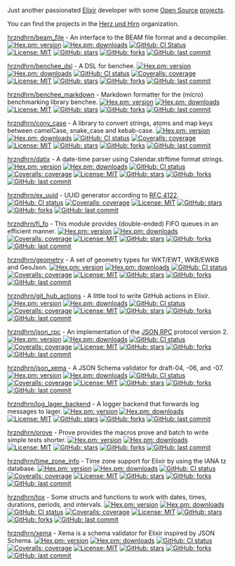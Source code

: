 Just another passionated [Elixir](https://elixir-lang.org/) developer with some [Open Source](https://opensource.org/) [projects](https://hex.pm/users/mkruse).

You can find the projects in the [Herz und Hirn](https://github.com/hrzndhrn?q=&type=source&language=elixir&sort=name) organization.

[hrzndhrn/beam_file](https://github.com/hrzndhrn/beam_file#readme) -
An interface to the BEAM file format and a decompiler.
[![Hex.pm: version](https://img.shields.io/hexpm/v/beam_file.svg?style=flat-square)](https://hex.pm/packages/beam_file)
[![Hex.pm: downloads](https://img.shields.io/hexpm/dt/beam_file?style=flat-square)](https://hex.pm/packages/beam_file)
[![GitHub: CI Status](https://img.shields.io/github/workflow/status/hrzndhrn/beam_file/CI?style=flat-square)](https://github.com/hrzndhrn/beam_file/actions)
[![License: MIT](https://img.shields.io/badge/License-MIT-yellow.svg?style=flat-square)](https://github.com/hrzndhrn/beam_file/blob/main/LICENSE.md)
[![GitHub: stars](https://img.shields.io/github/stars/hrzndhrn/beam_file?style=flat-square)](https://github.com/hrzndhrn/beam_file/stargazers)
[![GitHub: forks](https://img.shields.io/github/forks/hrzndhrn/beam_file?style=flat-square)](https://github.com/hrzndhrn/beam_file/network/members)
[![GitHub: last commit](https://img.shields.io/github/last-commit/hrzndhrn/beam_file?style=flat-square)](https://github.com/hrzndhrn/beam_file/commits/main)

[hrzndhrn/benchee_dsl](https://github.com/hrzndhrn/benchee_dsl#readme) -
A DSL for benchee.
[![Hex.pm: version](https://img.shields.io/hexpm/v/benchee_dsl.svg?style=flat-square)](https://hex.pm/packages/benchee_dsl)
[![Hex.pm: downloads](https://img.shields.io/hexpm/dt/benchee_dsl?style=flat-square)](https://hex.pm/packages/benchee_dsl)
[![GitHub: CI status](https://img.shields.io/github/workflow/status/hrzndhrn/benchee_dsl/CI?style=flat-square)](https://github.com/hrzndhrn/benchee_dsl/actions)
[![Coveralls: coverage](https://img.shields.io/coveralls/github/hrzndhrn/benchee_dsl?style=flat-square)](https://coveralls.io/github/hrzndhrn/benchee_dsl)
[![License: MIT](https://img.shields.io/badge/License-MIT-yellow.svg?style=flat-square)](https://github.com/hrzndhrn/benchee_dsl/blob/main/LICENSE.md)
[![GitHub: stars](https://img.shields.io/github/stars/hrzndhrn/benchee_dsl?style=flat-square)](https://github.com/hrzndhrn/benchee_dsl/stargazers)
[![GitHub: forks](https://img.shields.io/github/forks/hrzndhrn/benchee_dsl?style=flat-square)](https://github.com/hrzndhrn/benchee_dsl/network/members)
[![GitHub: last commit](https://img.shields.io/github/last-commit/hrzndhrn/benchee_dsl?style=flat-square)](https://github.com/hrzndhrn/benchee_dsl/commits/main)

[hrzndhrn/benchee_markdown](https://github.com/hrzndhrn/benchee_markdown#readme) -
Markdown formatter for the (micro) benchmarking library benchee.
[![Hex.pm: version](https://img.shields.io/hexpm/v/benchee_markdown.svg?style=flat-square)](https://hex.pm/packages/benchee_markdown)
[![Hex.pm: downloads](https://img.shields.io/hexpm/dt/benchee_markdown?style=flat-square)](https://hex.pm/packages/benchee_markdown)
[![License: MIT](https://img.shields.io/badge/License-MIT-yellow.svg?style=flat-square)](https://github.com/hrzndhrn/benchee_markdown/blob/main/LICENSE.md)
[![GitHub: stars](https://img.shields.io/github/stars/hrzndhrn/benchee_markdown?style=flat-square)](https://github.com/hrzndhrn/benchee_markdown/stargazers)
[![GitHub: forks](https://img.shields.io/github/forks/hrzndhrn/benchee_markdown?style=flat-square)](https://github.com/hrzndhrn/benchee_markdown/network/members)
[![GitHub: last commit](https://img.shields.io/github/last-commit/hrzndhrn/benchee_markdown?style=flat-square)](https://github.com/hrzndhrn/benchee_markdown/commits/master)

[hrzndhrn/conv_case](https://github.com/hrzndhrn/conv_case#readme) -
A library to convert strings, atoms and map keys between camelCase, snake_case and kebab-case.
[![Hex.pm: version](https://img.shields.io/hexpm/v/conv_case.svg?style=flat-square)](https://hex.pm/packages/conv_case)
[![Hex.pm: downloads](https://img.shields.io/hexpm/dt/conv_case?style=flat-square)](https://hex.pm/packages/conv_case)
[![GitHub: CI status](https://img.shields.io/github/workflow/status/hrzndhrn/conv_case/CI?style=flat-square)](https://github.com/hrzndhrn/conv_case/actions)
[![Coveralls: coverage](https://img.shields.io/coveralls/github/hrzndhrn/conv_case?style=flat-square)](https://coveralls.io/github/hrzndhrn/conv_case)
[![License: MIT](https://img.shields.io/badge/License-MIT-yellow.svg?style=flat-square)](https://github.com/hrzndhrn/conv_case/blob/main/LICENSE.md)
[![GitHub: stars](https://img.shields.io/github/stars/hrzndhrn/conv_case?style=flat-square)](https://github.com/hrzndhrn/conv_case/stargazers)
[![GitHub: forks](https://img.shields.io/github/forks/hrzndhrn/conv_case?style=flat-square)](https://github.com/hrzndhrn/conv_case/network/members)
[![GitHub: last commit](https://img.shields.io/github/last-commit/hrzndhrn/conv_case?style=flat-square)](https://github.com/hrzndhrn/conv_case/commits/master)

[hrzndhrn/datix](https://github.com/hrzndhrn/datix#readme) -
A date-time parser using Calendar.strftime format strings.
[![Hex.pm: version](https://img.shields.io/hexpm/v/datix.svg?style=flat-square)](https://hex.pm/packages/datix)
[![Hex.pm: downloads](https://img.shields.io/hexpm/dt/datix?style=flat-square)](https://hex.pm/packages/datix)
[![GitHub: CI status](https://img.shields.io/github/workflow/status/hrzndhrn/datix/CI?style=flat-square)](https://github.com/hrzndhrn/datix/actions)
[![Coveralls: coverage](https://img.shields.io/coveralls/github/hrzndhrn/datix?style=flat-square)](https://coveralls.io/github/hrzndhrn/datix)
[![License: MIT](https://img.shields.io/badge/License-MIT-yellow.svg?style=flat-square)](https://github.com/hrzndhrn/datix/blob/main/LICENSE.md)
[![GitHub: stars](https://img.shields.io/github/stars/hrzndhrn/datix?style=flat-square)](https://github.com/hrzndhrn/datix/stargazers)
[![GitHub: forks](https://img.shields.io/github/forks/hrzndhrn/datix?style=flat-square)](https://github.com/hrzndhrn/datix/network/members)
[![GitHub: last commit](https://img.shields.io/github/last-commit/hrzndhrn/datix?style=flat-square)](https://github.com/hrzndhrn/datix/commits/master)

[hrzndhrn/ex_uuid](https://github.com/hrzndhrn/ex_uuid#readme) -
UUID generator according to [RFC 4122](https://www.ietf.org/rfc/rfc4122.txt).
[![GitHub: CI status](https://img.shields.io/github/workflow/status/hrzndhrn/ex_uuid/CI?style=flat-square)](https://github.com/hrzndhrn/ex_uuid/actions)
[![Coveralls: coverage](https://img.shields.io/coveralls/github/hrzndhrn/ex_uuid?style=flat-square)](https://coveralls.io/github/hrzndhrn/ex_uuid)
[![License: MIT](https://img.shields.io/badge/License-MIT-yellow.svg?style=flat-square)](https://github.com/hrzndhrn/ex_uuid/blob/main/LICENSE.md)
[![GitHub: stars](https://img.shields.io/github/stars/hrzndhrn/ex_uuid?style=flat-square)](https://github.com/hrzndhrn/ex_uuid/stargazers)
[![GitHub: forks](https://img.shields.io/github/forks/hrzndhrn/ex_uuid?style=flat-square)](https://github.com/hrzndhrn/ex_uuid/network/members)
[![GitHub: last commit](https://img.shields.io/github/last-commit/hrzndhrn/ex_uuid?style=flat-square)](https://github.com/hrzndhrn/ex_uuid/commits/master)

[hrzndhrn/fi_fo](https://github.com/hrzndhrn/fi_fo#readme) -
This module provides (double-ended) FIFO queues in an efficient manner.
[![Hex.pm: version](https://img.shields.io/hexpm/v/fi_fo.svg?style=flat-square)](https://hex.pm/packages/fi_fo)
[![Hex.pm: downloads](https://img.shields.io/hexpm/dt/fi_fo?style=flat-square)](https://hex.pm/packages/fi_fo)
[![Coveralls: coverage](https://img.shields.io/coveralls/github/hrzndhrn/fi_fo?style=flat-square)](https://coveralls.io/github/hrzndhrn/fi_fo)
[![License: MIT](https://img.shields.io/badge/License-MIT-yellow.svg?style=flat-square)](https://github.com/hrzndhrn/fi_fo/blob/main/LICENSE.md)
[![GitHub: stars](https://img.shields.io/github/stars/hrzndhrn/fi_fo?style=flat-square)](https://github.com/hrzndhrn/fi_fo/stargazers)
[![GitHub: forks](https://img.shields.io/github/forks/hrzndhrn/fi_fo?style=flat-square)](https://github.com/hrzndhrn/fi_fo/network/members)
[![GitHub: last commit](https://img.shields.io/github/last-commit/hrzndhrn/fi_fo?style=flat-square)](https://github.com/hrzndhrn/fi_fo/commits/master)

[hrzndhrn/geometry](https://github.com/hrzndhrn/geometry#readme) -
A set of geometry types for WKT/EWT, WKB/EWKB and GeoJson.
[![Hex.pm: version](https://img.shields.io/hexpm/v/geometry.svg?style=flat-square)](https://hex.pm/packages/geometry)
[![Hex.pm: downloads](https://img.shields.io/hexpm/dt/geometry?style=flat-square)](https://hex.pm/packages/geometry)
[![GitHub: CI status](https://img.shields.io/github/workflow/status/hrzndhrn/geometry/CI?style=flat-square)](https://github.com/hrzndhrn/geometry/actions)
[![Coveralls: coverage](https://img.shields.io/coveralls/github/hrzndhrn/geometry?style=flat-square)](https://coveralls.io/github/hrzndhrn/geometry)
[![License: MIT](https://img.shields.io/badge/License-MIT-yellow.svg?style=flat-square)](https://github.com/hrzndhrn/geometry/blob/main/LICENSE.md)
[![GitHub: stars](https://img.shields.io/github/stars/hrzndhrn/geometry?style=flat-square)](https://github.com/hrzndhrn/geometry/stargazers)
[![GitHub: forks](https://img.shields.io/github/forks/hrzndhrn/geometry?style=flat-square)](https://github.com/hrzndhrn/geometry/network/members)
[![GitHub: last commit](https://img.shields.io/github/last-commit/hrzndhrn/geometry?style=flat-square)](https://github.com/hrzndhrn/geometry/commits/master)

[hrzndhrn/git_hub_actions](https://github.com/hrzndhrn/git_hub_actions#readme) -
A little tool to write GitHub actions in Elixir.
[![Hex.pm: version](https://img.shields.io/hexpm/v/git_hub_actions.svg?style=flat-square)](https://hex.pm/packages/git_hub_actions)
[![Hex.pm: downloads](https://img.shields.io/hexpm/dt/git_hub_actions?style=flat-square)](https://hex.pm/packages/git_hub_actions)
[![GitHub: CI status](https://img.shields.io/github/workflow/status/hrzndhrn/git_hub_actions/CI?style=flat-square)](https://github.com/hrzndhrn/git_hub_actions/actions)
[![Coveralls: coverage](https://img.shields.io/coveralls/github/hrzndhrn/git_hub_actions?style=flat-square)](https://coveralls.io/github/hrzndhrn/git_hub_actions)
[![License: MIT](https://img.shields.io/badge/License-MIT-yellow.svg?style=flat-square)](https://github.com/hrzndhrn/git_hub_actions/blob/main/LICENSE.md)
[![GitHub: stars](https://img.shields.io/github/stars/hrzndhrn/git_hub_actions?style=flat-square)](https://github.com/hrzndhrn/git_hub_actions/stargazers)
[![GitHub: forks](https://img.shields.io/github/forks/hrzndhrn/git_hub_actions?style=flat-square)](https://github.com/hrzndhrn/git_hub_actions/network/members)
[![GitHub: last commit](https://img.shields.io/github/last-commit/hrzndhrn/git_hub_actions?style=flat-square)](https://github.com/hrzndhrn/git_hub_actions/commits/master)

[hrzndhrn/json_rpc](https://github.com/hrzndhrn/json_rpc) -
An implementation of the [JSON RPC](https://www.jsonrpc.org/) protocol version 2.
[![Hex.pm: version](https://img.shields.io/hexpm/v/json_rpc.svg?style=flat-square)](https://hex.pm/packages/json_rpc)
[![Hex.pm: downloads](https://img.shields.io/hexpm/dt/json_rpc?style=flat-square)](https://hex.pm/packages/json_rpc)
[![GitHub: CI status](https://img.shields.io/github/workflow/status/hrzndhrn/json_rpc/CI?style=flat-square)](https://github.com/hrzndhrn/json_rpc/actions)
[![Coveralls: coverage](https://img.shields.io/coveralls/github/hrzndhrn/json_rpc?style=flat-square)](https://coveralls.io/github/hrzndhrn/json_rpc)
[![License: MIT](https://img.shields.io/badge/License-MIT-yellow.svg?style=flat-square)](https://github.com/hrzndhrn/json_rpc/blob/main/LICENSE.md)
[![GitHub: stars](https://img.shields.io/github/stars/hrzndhrn/json_rpc?style=flat-square)](https://github.com/hrzndhrn/json_rpc/stargazers)
[![GitHub: forks](https://img.shields.io/github/forks/hrzndhrn/json_rpc?style=flat-square)](https://github.com/hrzndhrn/json_rpc/network/members)
[![GitHub: last commit](https://img.shields.io/github/last-commit/hrzndhrn/json_rpc?style=flat-square)](https://github.com/hrzndhrn/json_rpc/commits/master)

[hrzndhrn/json_xema](https://github.com/hrzndhrn/json_xema#readme) -
A JSON Schema validator for draft-04, -06, and -07.
[![Hex.pm: version](https://img.shields.io/hexpm/v/json_xema.svg?style=flat-square)](https://hex.pm/packages/json_xema)
[![Hex.pm: downloads](https://img.shields.io/hexpm/dt/json_xema?style=flat-square)](https://hex.pm/packages/json_xema)
[![GitHub: CI status](https://img.shields.io/github/workflow/status/hrzndhrn/json_xema/CI?style=flat-square)](https://github.com/hrzndhrn/json_xema/actions)
[![Coveralls: coverage](https://img.shields.io/coveralls/github/hrzndhrn/json_xema?style=flat-square)](https://coveralls.io/github/hrzndhrn/json_xema)
[![License: MIT](https://img.shields.io/badge/License-MIT-yellow.svg?style=flat-square)](https://github.com/hrzndhrn/json_xema/blob/main/LICENSE.md)
[![GitHub: stars](https://img.shields.io/github/stars/hrzndhrn/json_xema?style=flat-square)](https://github.com/hrzndhrn/json_xema/stargazers)
[![GitHub: forks](https://img.shields.io/github/forks/hrzndhrn/json_xema?style=flat-square)](https://github.com/hrzndhrn/json_xema/network/members)
[![GitHub: last commit](https://img.shields.io/github/last-commit/hrzndhrn/json_xema?style=flat-square)](https://github.com/hrzndhrn/json_xema/commits/master)

[hrzndhrn/log_lager_backend](https://github.com/hrzndhrn/log_lager_backend#readme) -
A logger backend that forwards log messages to lager.
[![Hex.pm: version](https://img.shields.io/hexpm/v/log_lager_backend.svg?style=flat-square)](https://hex.pm/packages/log_lager_backend)
[![Hex.pm: downloads](https://img.shields.io/hexpm/dt/log_lager_backend?style=flat-square)](https://hex.pm/packages/log_lager_backend)
[![License: MIT](https://img.shields.io/badge/License-MIT-yellow.svg?style=flat-square)](https://github.com/hrzndhrn/log_lager_backend/blob/main/LICENSE.md)
[![GitHub: stars](https://img.shields.io/github/stars/hrzndhrn/log_lager_backend?style=flat-square)](https://github.com/hrzndhrn/log_lager_backend/stargazers)
[![GitHub: forks](https://img.shields.io/github/forks/hrzndhrn/log_lager_backend?style=flat-square)](https://github.com/hrzndhrn/log_lager_backend/network/members)
[![GitHub: last commit](https://img.shields.io/github/last-commit/hrzndhrn/log_lager_backend?style=flat-square)](https://github.com/hrzndhrn/log_lager_backend/commits/master)

[hrzndhrn/prove](https://github.com/hrzndhrn/prove#readme) -
Prove provides the macros prove and batch to write simple tests shorter.
[![Hex.pm: version](https://img.shields.io/hexpm/v/prove.svg?style=flat-square)](https://hex.pm/packages/prove)
[![Hex.pm: downloads](https://img.shields.io/hexpm/dt/prove?style=flat-square)](https://hex.pm/packages/prove)
[![License: MIT](https://img.shields.io/badge/License-MIT-yellow.svg?style=flat-square)](https://github.com/hrzndhrn/prove/blob/main/LICENSE.md)
[![GitHub: stars](https://img.shields.io/github/stars/hrzndhrn/prove?style=flat-square)](https://github.com/hrzndhrn/prove/stargazers)
[![GitHub: forks](https://img.shields.io/github/forks/hrzndhrn/prove?style=flat-square)](https://github.com/hrzndhrn/prove/network/members)
[![GitHub: last commit](https://img.shields.io/github/last-commit/hrzndhrn/prove?style=flat-square)](https://github.com/hrzndhrn/prove/commits/master)

[hrzndhrn/time_zone_info](https://github.com/hrzndhrn/time_zone_info#readme) -
Time zone support for Elixir by using the IANA tz database.
[![Hex.pm: version](https://img.shields.io/hexpm/v/time_zone_info.svg?style=flat-square)](https://hex.pm/packages/time_zone_info)
[![Hex.pm: downloads](https://img.shields.io/hexpm/dt/time_zone_info?style=flat-square)](https://hex.pm/packages/time_zone_info)
[![GitHub: CI status](https://img.shields.io/github/workflow/status/hrzndhrn/time_zone_info/CI?style=flat-square)](https://github.com/hrzndhrn/time_zone_info/actions)
[![Coveralls: coverage](https://img.shields.io/coveralls/github/hrzndhrn/time_zone_info?style=flat-square)](https://coveralls.io/github/hrzndhrn/time_zone_info)
[![License: MIT](https://img.shields.io/badge/License-MIT-yellow.svg?style=flat-square)](https://github.com/hrzndhrn/time_zone_info/blob/main/LICENSE.md)
[![GitHub: stars](https://img.shields.io/github/stars/hrzndhrn/time_zone_info?style=flat-square)](https://github.com/hrzndhrn/time_zone_info/stargazers)
[![GitHub: forks](https://img.shields.io/github/forks/hrzndhrn/time_zone_info?style=flat-square)](https://github.com/hrzndhrn/time_zone_info/network/members)
[![GitHub: last commit](https://img.shields.io/github/last-commit/hrzndhrn/time_zone_info?style=flat-square)](https://github.com/hrzndhrn/time_zone_info/commits/master)

[hrzndhrn/tox](https://github.com/hrzndhrn/tox#readme) -
Some structs and functions to work with dates, times, durations, periods, and intervals.
[![Hex.pm: version](https://img.shields.io/hexpm/v/tox.svg?style=flat-square)](https://hex.pm/packages/tox)
[![Hex.pm: downloads](https://img.shields.io/hexpm/dt/tox?style=flat-square)](https://hex.pm/packages/tox)
[![GitHub: CI status](https://img.shields.io/github/workflow/status/hrzndhrn/tox/CI?style=flat-square)](https://github.com/hrzndhrn/tox/actions)
[![Coveralls: coverage](https://img.shields.io/coveralls/github/hrzndhrn/tox?style=flat-square)](https://coveralls.io/github/hrzndhrn/tox)
[![License: MIT](https://img.shields.io/badge/License-MIT-yellow.svg?style=flat-square)](https://github.com/hrzndhrn/tox/blob/main/LICENSE.md)
[![GitHub: stars](https://img.shields.io/github/stars/hrzndhrn/tox?style=flat-square)](https://github.com/hrzndhrn/tox/stargazers)
[![GitHub: forks](https://img.shields.io/github/forks/hrzndhrn/tox?style=flat-square)](https://github.com/hrzndhrn/tox/network/members)
[![GitHub: last commit](https://img.shields.io/github/last-commit/hrzndhrn/tox?style=flat-square)](https://github.com/hrzndhrn/tox/commits/master)

[hrzndhrn/xema](https://github.com/hrzndhrn/xema#readme) -
Xema is a schema validator for Elixir inspired by JSON Schema.
[![Hex.pm: version](https://img.shields.io/hexpm/v/xema.svg?style=flat-square)](https://hex.pm/packages/xema)
[![Hex.pm: downloads](https://img.shields.io/hexpm/dt/xema?style=flat-square)](https://hex.pm/packages/xema)
[![GitHub: CI status](https://img.shields.io/github/workflow/status/hrzndhrn/xema/CI?style=flat-square)](https://github.com/hrzndhrn/xema/actions)
[![Coveralls: coverage](https://img.shields.io/coveralls/github/hrzndhrn/xema?style=flat-square)](https://coveralls.io/github/hrzndhrn/xema)
[![License: MIT](https://img.shields.io/badge/License-MIT-yellow.svg?style=flat-square)](https://github.com/hrzndhrn/xema/blob/main/LICENSE.md)
[![GitHub: stars](https://img.shields.io/github/stars/hrzndhrn/xema?style=flat-square)](https://github.com/hrzndhrn/xema/stargazers)
[![GitHub: forks](https://img.shields.io/github/forks/hrzndhrn/xema?style=flat-square)](https://github.com/hrzndhrn/xema/network/members)
[![GitHub: last commit](https://img.shields.io/github/last-commit/hrzndhrn/xema?style=flat-square)](https://github.com/hrzndhrn/xema/commits/master)

